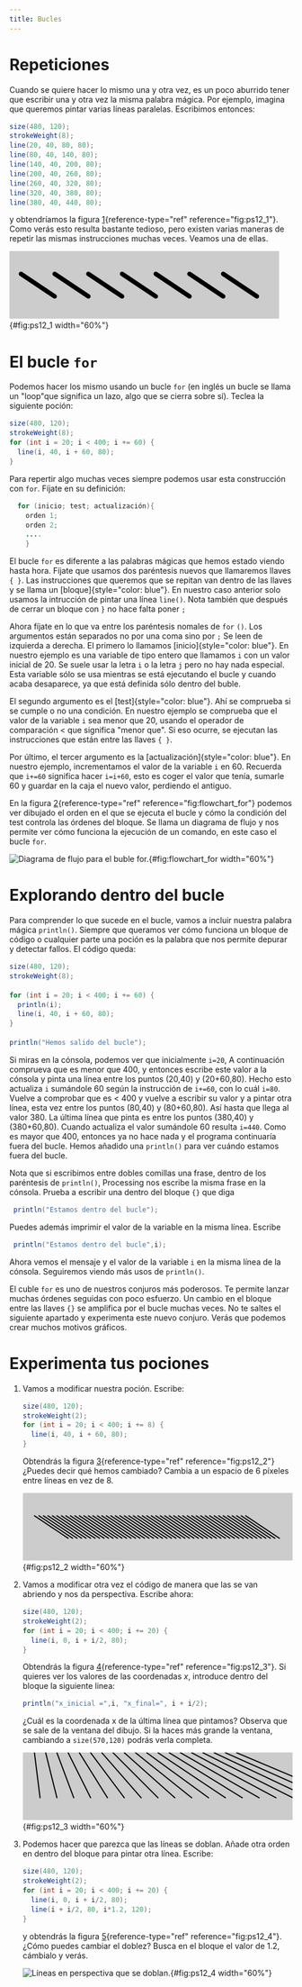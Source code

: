 ```yaml
---
title: Bucles
---
```


# Repeticiones

Cuando se quiere hacer lo mismo una y otra vez, es un poco aburrido
tener que escribir una y otra vez la misma palabra mágica. Por ejemplo,
imagina que queremos pintar varias líneas paralelas. Escribimos
entonces:

``` {.java bgcolor="olive!10"}
size(480, 120);
strokeWeight(8);
line(20, 40, 80, 80);
line(80, 40, 140, 80);
line(140, 40, 200, 80);
line(200, 40, 260, 80);
line(260, 40, 320, 80);
line(320, 40, 380, 80);
line(380, 40, 440, 80);
```

y obtendríamos la figura [1](#fig:ps12_1){reference-type="ref"
reference="fig:ps12_1"}. Como verás esto resulta bastante tedioso, pero
existen varias maneras de repetir las mismas instrucciones muchas veces.
Veamos una de ellas.

![Líneas paralelas.](pictures/ps12_1.png){#fig:ps12_1 width="60%"}

# El bucle `for`

Podemos hacer los mismo usando un bucle `for` (en inglés un bucle se
llama un "loop"que significa un lazo, algo que se cierra sobre sí).
Teclea la siguiente poción:

``` {.java bgcolor="olive!10"}
size(480, 120);
strokeWeight(8);
for (int i = 20; i < 400; i += 60) {
  line(i, 40, i + 60, 80);
}
```

Para repertir algo muchas veces siempre podemos usar esta construcción
con `for`. Fíjate en su definición:

``` {.java bgcolor="olive!10"}
  for (inicio; test; actualización){
    orden 1;
    orden 2;
    ....
    }
```

El bucle `for` es diferente a las palabras mágicas que hemos estado
viendo hasta hora. Fíjate que usamos dos paréntesis nuevos que
llamaremos llaves `{ }`. Las instrucciones que queremos que se repitan
van dentro de las llaves y se llama un [bloque]{style="color: blue"}. En
nuestro caso anterior solo usamos la intrucción de pintar una línea
`line()`. Nota también que después de cerrar un bloque con `}` no hace
falta poner `;`

Ahora fíjate en lo que va entre los paréntesis nomales de `for` `()`.
Los argumentos están separados no por una coma sino por `;` Se leen de
izquierda a derecha. El primero lo llamamos
[inicio]{style="color: blue"}. En nuestro ejemplo es una variable de
tipo entero que llamamos `i` con un valor inicial de 20. Se suele usar
la letra `i` o la letra `j` pero no hay nada especial. Esta variable
sólo se usa mientras se está ejecutando el bucle y cuando acaba
desaparece, ya que está definida sólo dentro del buble.

El segundo argumento es el [test]{style="color: blue"}. Ahí se comprueba
si se cumple o no una condición. En nuestro ejemplo se comprueba que el
valor de la variable `i` sea menor que 20, usando el operador de
comparación $<$ que significa "menor que". Si eso ocurre, se ejecutan
las instrucciones que están entre las llaves `{ }`.

Por último, el tercer argumento es la
[actualización]{style="color: blue"}. En nuestro ejemplo, incrementamos
el valor de la variable `i` en 60. Recuerda que `i+=60` significa hacer
`i=i+60`, esto es coger el valor que tenía, sumarle 60 y guardar en la
caja el nuevo valor, perdiendo el antiguo.

En la figura [2](#fig:flowchart_for){reference-type="ref"
reference="fig:flowchart_for"} podemos ver dibujado el orden en el que
se ejecuta el bucle y cómo la condición del test controla las órdenes
del bloque. Se llama un diagrama de flujo y nos permite ver cómo
funciona la ejecución de un comando, en este caso el bucle `for`.

![Diagrama de flujo para el buble
`for`.](pictures/flowchart_for.png){#fig:flowchart_for width="60%"}

# Explorando dentro del bucle

Para comprender lo que sucede en el bucle, vamos a incluir nuestra
palabra mágica `println()`. Siempre que queramos ver cómo funciona un
bloque de código o cualquier parte una poción es la palabra que nos
permite depurar y detectar fallos. El código queda:

``` {.java bgcolor="olive!10"}
size(480, 120);
strokeWeight(8);

for (int i = 20; i < 400; i += 60) {
  println(i);
  line(i, 40, i + 60, 80);
}

println("Hemos salido del bucle");
```

Si miras en la cónsola, podemos ver que inicialmente `i=20`, A
continuación comprueva que es menor que 400, y entonces escribe este
valor a la cónsola y pinta una línea entre los puntos (20,40) y
(20+60,80). Hecho esto actualiza `i` sumándole 60 según la instrucción
de `i+=60`, con lo cuál `i=80`. Vuelve a comprobar que es $<$ 400 y
vuelve a escribir su valor y a pintar otra línea, esta vez entre los
puntos (80,40) y (80+60,80). Así hasta que llega al valor 380. La última
línea que pinta es entre los puntos (380,40) y (380+60,80). Cuando
actualiza el valor sumándole 60 resulta `i=440`. Como es mayor que 400,
entonces ya no hace nada y el programa continuaría fuera del bucle.
Hemos añadido una `println()` para ver cuándo estamos fuera del bucle.

Nota que si escribimos entre dobles comillas una frase, dentro de los
paréntesis de `println()`, Processing nos escribe la misma frase en la
cónsola. Prueba a escribir una dentro del bloque `{}` que diga

``` {.java bgcolor="olive!10"}
 println("Estamos dentro del bucle");
```

Puedes además imprimir el valor de la variable en la misma línea.
Escribe

``` {.java bgcolor="olive!10"}
 println("Estamos dentro del bucle",i);
```

Ahora vemos el mensaje y el valor de la variable `i` en la misma línea
de la cónsola. Seguiremos viendo más usos de `println()`.

El cuble `for` es uno de nuestros conjuros más poderosos. Te permite
lanzar muchas órdenes seguidas con poco esfuerzo. Un cambio en el bloque
entre las llaves `{}` se amplifica por el bucle muchas veces. No te
saltes el siguiente apartado y experimenta este nuevo conjuro. Verás que
podemos crear muchos motivos gráficos.

# Experimenta tus pociones

1.  Vamos a modificar nuestra poción. Escribe:

    ``` {.java bgcolor="olive!10"}
    size(480, 120);
    strokeWeight(2);
    for (int i = 20; i < 400; i += 8) {
      line(i, 40, i + 60, 80);
    }
    ```

    Obtendrás la figura [3](#fig:ps12_2){reference-type="ref"
    reference="fig:ps12_2"} ¿Puedes decir qué hemos cambiado? Cambia a
    un espacio de 6 píxeles entre líneas en vez de 8.

    ![Líneas paralelas más juntas.](pictures/ps12_2.png){#fig:ps12_2
    width="60%"}

2.  Vamos a modificar otra vez el código de manera que las se van
    abriendo y nos da perspectiva. Escribe ahora:

    ``` {.java bgcolor="olive!10"}
    size(480, 120);
    strokeWeight(2);
    for (int i = 20; i < 400; i += 20) {
      line(i, 0, i + i/2, 80);
    }
    ```

    Obtendrás la figura [4](#fig:ps12_3){reference-type="ref"
    reference="fig:ps12_3"}. Si quieres ver los valores de las
    coordenadas $x$, introduce dentro del bloque la siguiente linea:

    ``` {.java bgcolor="olive!10"}
    println("x_inicial =",i, "x_final=", i + i/2);
    ```

    ¿Cuál es la coordenada x de la última línea que pintamos? Observa
    que se sale de la ventana del dibujo. Si la haces más grande la
    ventana, cambiando a `size(570,120)` podrás verla completa.

    ![Líneas en perspectiva.](pictures/ps12_3.png){#fig:ps12_3
    width="60%"}

3.  Podemos hacer que parezca que las líneas se doblan. Añade otra orden
    en dentro del bloque para pintar otra línea. Escribe:

    ``` {.java bgcolor="olive!10"}
    size(480, 120);
    strokeWeight(2);
    for (int i = 20; i < 400; i += 20) {
      line(i, 0, i + i/2, 80);
      line(i + i/2, 80, i*1.2, 120);
    }
    ```

    y obtendrás la figura [5](#fig:ps12_4){reference-type="ref"
    reference="fig:ps12_4"}. ¿Cómo puedes cambiar el doblez? Busca en el
    bloque el valor de 1.2, cámbialo y verás.

    ![Líneas en perspectiva que se
    doblan.](pictures/ps12_4.png){#fig:ps12_4 width="60%"}
